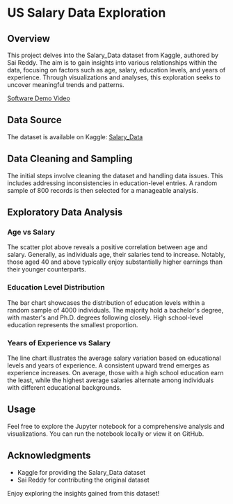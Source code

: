# US Salary Data Exploration

## Overview

This project delves into the Salary_Data dataset from Kaggle, authored by Sai Reddy. The aim is to gain insights into various relationships within the data, focusing on factors such as age, salary, education levels, and years of experience. Through visualizations and analyses, this exploration seeks to uncover meaningful trends and patterns.

[Software Demo Video](https://www.youtube.com/watch?v=-ES6RFjWrSg)

## Data Source

The dataset is available on Kaggle: [Salary_Data](https://www.kaggle.com/datasets/mohithsairamreddy/salary-data?resource=download)

## Data Cleaning and Sampling

The initial steps involve cleaning the dataset and handling data issues. This includes addressing inconsistencies in education-level entries. A random sample of 800 records is then selected for a manageable analysis.

## Exploratory Data Analysis

### Age vs Salary

The scatter plot above reveals a positive correlation between age and salary. Generally, as individuals age, their salaries tend to increase. Notably, those aged 40 and above typically enjoy substantially higher earnings than their younger counterparts.

### Education Level Distribution

The bar chart showcases the distribution of education levels within a random sample of 4000 individuals. The majority hold a bachelor's degree, with master's and Ph.D. degrees following closely. High school-level education represents the smallest proportion.

### Years of Experience vs Salary

The line chart illustrates the average salary variation based on educational levels and years of experience. A consistent upward trend emerges as experience increases. On average, those with a high school education earn the least, while the highest average salaries alternate among individuals with different educational backgrounds.

## Usage

Feel free to explore the Jupyter notebook for a comprehensive analysis and visualizations. You can run the notebook locally or view it on GitHub.

## Acknowledgments

- Kaggle for providing the Salary_Data dataset
- Sai Reddy for contributing the original dataset

Enjoy exploring the insights gained from this dataset!

